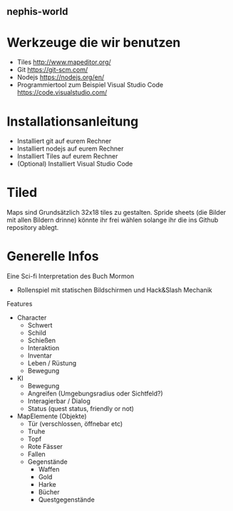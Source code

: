 ## nephis-world

# Werkzeuge die wir benutzen

- Tiles http://www.mapeditor.org/
- Git https://git-scm.com/
- Nodejs https://nodejs.org/en/
- Programmiertool zum Beispiel Visual Studio Code https://code.visualstudio.com/

# Installationsanleitung

- Installiert git auf eurem Rechner
- Installiert nodejs auf eurem Rechner
- Installiert Tiles auf eurem Rechner
- (Optional) Installiert Visual Studio Code

# Tiled

Maps sind Grundsätzlich 32x18 tiles zu gestalten. Spride sheets (die Bilder mit allen Bildern drinne) könnte ihr frei wählen solange ihr die ins Github repository ablegt.

# Generelle Infos

Eine Sci-fi Interpretation des Buch Mormon
* Rollenspiel mit statischen Bildschirmen und Hack&Slash Mechanik


Features 
* Character 
   *  Schwert
   * Schild
   * Schießen
   * Interaktion
   * Inventar
   * Leben / Rüstung
   * Bewegung
* KI
   * Bewegung
   * Angreifen (Umgebungsradius oder Sichtfeld?)
   * Interagierbar / Dialog
   * Status (quest status, friendly or not)
* MapElemente (Objekte)
   * Tür (verschlossen, öffnebar etc)
   * Truhe
   * Topf
   * Rote Fässer
   * Fallen
   * Gegenstände 
      * Waffen
      * Gold
      * Harke
      * Bücher
      * Questgegenstände

